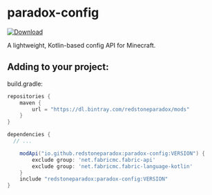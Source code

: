 # paradox-config

[ ![Download](https://api.bintray.com/packages/redstoneparadox/mods/paradox-config/images/download.svg?version=v0.3.3-alpha) ](https://bintray.com/redstoneparadox/mods/paradox-config/v0.3.3-alpha/link)

A lightweight, Kotlin-based config API for Minecraft.


## Adding to your project:

build.gradle:
```gradle
repositories {
	maven {
		url = "https://dl.bintray.com/redstoneparadox/mods"
	}
}

dependencies {
  // ...

	modApi("io.github.redstoneparadox:paradox-config:VERSION") {
		exclude group: 'net.fabricmc.fabric-api'
		exclude group: 'net.fabricmc.fabric-language-kotlin'
	}
	include "redstoneparadox:paradox-config:VERSION"
}
```
